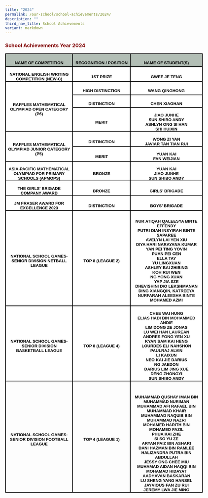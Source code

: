 ```yaml
---
title: "2024"
permalink: /our-school/school-achievements/2024/
description: ""
third_nav_title: School Achievements
variant: markdown
---
```

<h3><strong><span style="color: #800000;">School Achievements Year 2024</span></strong></h3>


<table style="width:481.0pt;border-collapse:collapse;mso-yfti-tbllook:1184;
 mso-padding-alt:0in 5.4pt 0in 5.4pt" width="641" cellpadding="0" cellspacing="0" border="0" class="MsoNormalTable"><tbody><tr style="mso-yfti-irow:0;mso-yfti-firstrow:yes;height:31.5pt"><td style="width:164.0pt;border:solid black 1.5pt;background:#B2BEB5;
  padding:0in 5.4pt 0in 5.4pt;height:31.5pt" width="219"><p style="margin-bottom:0in;text-align:center;
  line-height:normal" align="center" class="MsoNormal"><b><span style="font-size:10.0pt;font-family:&quot;Arial&quot;,sans-serif;
  mso-fareast-font-family:&quot;Times New Roman&quot;;color:black;mso-font-kerning:0pt;
  mso-ligatures:none">NAME OF COMPETITION</span></b></p></td><td style="width:138.0pt;border:solid black 1.5pt;border-left:none;
  background:#B2BEB5;padding:0in 5.4pt 0in 5.4pt;height:31.5pt" width="184"><p style="margin-bottom:0in;text-align:center;
  line-height:normal" align="center" class="MsoNormal"><b><span style="font-size:10.0pt;font-family:&quot;Arial&quot;,sans-serif;
  mso-fareast-font-family:&quot;Times New Roman&quot;;color:black;mso-font-kerning:0pt;
  mso-ligatures:none">RECOGNITION / POSITION</span></b></p></td><td style="width:179.0pt;border:solid black 1.5pt;border-left:none;
  background:#B2BEB5;padding:0in 5.4pt 0in 5.4pt;height:31.5pt" width="239"><p style="margin-bottom:0in;text-align:center;
  line-height:normal" align="center" class="MsoNormal"><b><span style="font-size:10.0pt;font-family:&quot;Arial&quot;,sans-serif;
  mso-fareast-font-family:&quot;Times New Roman&quot;;color:black;mso-font-kerning:0pt;
  mso-ligatures:none">NAME OF STUDENT(S)</span></b></p></td></tr><tr style="mso-yfti-irow:1;height:27.0pt"><td style="width:164.0pt;border:solid black 1.5pt;border-top:none;
  background:white;padding:0in 5.4pt 0in 5.4pt;height:27.0pt" width="219"><p style="margin-bottom:0in;text-align:center;
  line-height:normal" align="center" class="MsoNormal"><b><span style="font-size:10.0pt;font-family:&quot;Arial&quot;,sans-serif;
  mso-fareast-font-family:&quot;Times New Roman&quot;;color:black;mso-font-kerning:0pt;
  mso-ligatures:none">NATIONAL ENGLISH WRITING COMPETITION (NEW-C)</span></b></p></td><td style="width:138.0pt;border-top:none;border-left:none;
  border-bottom:solid black 1.5pt;border-right:solid black 1.5pt;background:
  white;padding:0in 5.4pt 0in 5.4pt;height:27.0pt" width="184"><p style="margin-bottom:0in;text-align:center;
  line-height:normal" align="center" class="MsoNormal"><b><span style="font-size:10.0pt;font-family:&quot;Arial&quot;,sans-serif;
  mso-fareast-font-family:&quot;Times New Roman&quot;;color:black;mso-color-alt:windowtext;
  mso-font-kerning:0pt;mso-ligatures:none">1ST PRIZE</span></b></p></td><td style="width:179.0pt;border-top:none;border-left:none;
  border-bottom:solid black 1.5pt;border-right:solid black 1.5pt;background:
  white;padding:0in 5.4pt 0in 5.4pt;height:27.0pt" width="239"><p style="margin-bottom:0in;text-align:center;
  line-height:normal" align="center" class="MsoNormal"><b><span style="font-size:10.0pt;font-family:&quot;Arial&quot;,sans-serif;
  mso-fareast-font-family:&quot;Times New Roman&quot;;color:black;mso-color-alt:windowtext;
  mso-font-kerning:0pt;mso-ligatures:none">GWEE JE TENG</span></b></p></td></tr><tr style="mso-yfti-irow:2;height:32.25pt"><td style="width:164.0pt;border:solid black 1.5pt;
  border-top:none;background:white;padding:0in 5.4pt 0in 5.4pt;height:32.25pt" rowspan="3" width="219"><p style="margin-bottom:0in;text-align:center;
  line-height:normal" align="center" class="MsoNormal"><b><span style="font-size:10.0pt;font-family:&quot;Arial&quot;,sans-serif;
  mso-fareast-font-family:&quot;Times New Roman&quot;;color:black;mso-font-kerning:0pt;
  mso-ligatures:none">RAFFLES MATHEMATICAL OLYMPIAD OPEN CATEGORY (P6)</span></b></p></td><td style="width:138.0pt;border-top:none;border-left:none;
  border-bottom:solid black 1.5pt;border-right:solid black 1.5pt;background:
  white;padding:0in 5.4pt 0in 5.4pt;height:32.25pt" width="184"><p style="margin-bottom:0in;text-align:center;
  line-height:normal" align="center" class="MsoNormal"><b><span style="font-size:10.0pt;font-family:&quot;Arial&quot;,sans-serif;
  mso-fareast-font-family:&quot;Times New Roman&quot;;color:black;mso-color-alt:windowtext;
  mso-font-kerning:0pt;mso-ligatures:none">HIGH DISTINCTION</span></b></p></td><td style="width:179.0pt;border-top:none;border-left:none;
  border-bottom:solid black 1.5pt;border-right:solid black 1.5pt;background:
  white;padding:0in 5.4pt 0in 5.4pt;height:32.25pt" width="239"><p style="margin-bottom:0in;text-align:center;
  line-height:normal" align="center" class="MsoNormal"><b><span style="font-size:10.0pt;font-family:&quot;Arial&quot;,sans-serif;
  mso-fareast-font-family:&quot;Times New Roman&quot;;color:black;mso-color-alt:windowtext;
  mso-font-kerning:0pt;mso-ligatures:none">WANG QINGHONG</span></b></p></td></tr><tr style="mso-yfti-irow:3;height:30.75pt"><td style="width:138.0pt;border-top:none;border-left:none;
  border-bottom:solid black 1.5pt;border-right:solid black 1.5pt;background:
  white;padding:0in 5.4pt 0in 5.4pt;height:30.75pt" width="184"><p style="margin-bottom:0in;text-align:center;
  line-height:normal" align="center" class="MsoNormal"><b><span style="font-size:10.0pt;font-family:&quot;Arial&quot;,sans-serif;
  mso-fareast-font-family:&quot;Times New Roman&quot;;color:black;mso-color-alt:windowtext;
  mso-font-kerning:0pt;mso-ligatures:none">DISTINCTION</span></b></p></td><td style="width:179.0pt;border-top:none;border-left:none;
  border-bottom:solid black 1.5pt;border-right:solid black 1.5pt;background:
  white;padding:0in 5.4pt 0in 5.4pt;height:30.75pt" width="239"><p style="margin-bottom:0in;text-align:center;
  line-height:normal" align="center" class="MsoNormal"><b><span style="font-size:10.0pt;font-family:&quot;Arial&quot;,sans-serif;
  mso-fareast-font-family:&quot;Times New Roman&quot;;color:black;mso-color-alt:windowtext;
  mso-font-kerning:0pt;mso-ligatures:none">CHEN XIAOHAN</span></b></p></td></tr><tr style="mso-yfti-irow:4;height:52.5pt"><td style="width:138.0pt;border:none;border-right:solid black 1.5pt;
  background:white;padding:0in 5.4pt 0in 5.4pt;height:52.5pt" width="184"><p style="margin-bottom:0in;text-align:center;
  line-height:normal" align="center" class="MsoNormal"><b><span style="font-size:10.0pt;font-family:&quot;Arial&quot;,sans-serif;
  mso-fareast-font-family:&quot;Times New Roman&quot;;color:black;mso-font-kerning:0pt;
  mso-ligatures:none">MERIT</span></b></p></td><td style="width:179.0pt;border-top:none;border-left:none;
  border-bottom:solid windowtext 1.5pt;border-right:solid black 1.5pt;
  background:white;padding:0in 5.4pt 0in 5.4pt;height:52.5pt" width="239"><p style="margin-bottom:0in;text-align:center;
  line-height:normal" align="center" class="MsoNormal"><b><span style="font-size:10.0pt;font-family:&quot;Arial&quot;,sans-serif;
  mso-fareast-font-family:&quot;Times New Roman&quot;;color:black;mso-font-kerning:0pt;
  mso-ligatures:none">JIAO JUNHE<br>SUN SHIBO ANDY<br>ASHLYN ONG SI HAN<br>SHI HUIXIN</span></b></p></td></tr><tr style="mso-yfti-irow:5;height:27.0pt"><td style="width:164.0pt;border-top:none;border-left:
  solid windowtext 1.5pt;border-bottom:solid black 1.5pt;border-right:solid windowtext 1.5pt;
  background:white;padding:0in 5.4pt 0in 5.4pt;height:27.0pt" rowspan="2" width="219"><p style="margin-bottom:0in;text-align:center;
  line-height:normal" align="center" class="MsoNormal"><b><span style="font-size:10.0pt;font-family:&quot;Arial&quot;,sans-serif;
  mso-fareast-font-family:&quot;Times New Roman&quot;;color:black;mso-font-kerning:0pt;
  mso-ligatures:none">RAFFLES MATHEMATICAL OLYMPIAD JUNIOR CATEGORY (P5)</span></b></p></td><td style="width:138.0pt;border:none;border-top:solid black 1.5pt;
  background:white;padding:0in 5.4pt 0in 5.4pt;height:27.0pt" width="184"><p style="margin-bottom:0in;text-align:center;
  line-height:normal" align="center" class="MsoNormal"><b><span style="font-size:10.0pt;font-family:&quot;Arial&quot;,sans-serif;
  mso-fareast-font-family:&quot;Times New Roman&quot;;color:black;mso-font-kerning:0pt;
  mso-ligatures:none">DISTINCTION</span></b></p></td><td style="width:179.0pt;border:solid windowtext 1.5pt;border-top:
  none;background:white;padding:0in 5.4pt 0in 5.4pt;height:27.0pt" width="239"><p style="margin-bottom:0in;text-align:center;
  line-height:normal" align="center" class="MsoNormal"><b><span style="font-size:10.0pt;font-family:&quot;Arial&quot;,sans-serif;
  mso-fareast-font-family:&quot;Times New Roman&quot;;color:black;mso-font-kerning:0pt;
  mso-ligatures:none">WONG ZI YAN<br>JAVIAR TAN TIAN RUI</span></b></p></td></tr><tr style="mso-yfti-irow:6;height:27.0pt"><td style="width:138.0pt;border-top:solid black 1.5pt;border-left:
  none;border-bottom:none;border-right:solid black 1.5pt;background:white;
  padding:0in 5.4pt 0in 5.4pt;height:27.0pt" width="184"><p style="margin-bottom:0in;text-align:center;
  line-height:normal" align="center" class="MsoNormal"><b><span style="font-size:10.0pt;font-family:&quot;Arial&quot;,sans-serif;
  mso-fareast-font-family:&quot;Times New Roman&quot;;color:black;mso-color-alt:windowtext;
  mso-font-kerning:0pt;mso-ligatures:none">MERIT</span></b></p></td><td style="width:179.0pt;border:none;border-right:solid black 1.5pt;
  background:white;padding:0in 5.4pt 0in 5.4pt;height:27.0pt" width="239"><p style="margin-bottom:0in;text-align:center;
  line-height:normal" align="center" class="MsoNormal"><b><span style="font-size:10.0pt;font-family:&quot;Arial&quot;,sans-serif;
  mso-fareast-font-family:&quot;Times New Roman&quot;;color:black;mso-font-kerning:0pt;
  mso-ligatures:none">YUAN KAI<br>FAN WEIJIAN</span></b></p></td></tr><tr style="mso-yfti-irow:7;height:39.75pt"><td style="width:164.0pt;border:solid windowtext 1.5pt;border-top:
  none;background:white;padding:0in 5.4pt 0in 5.4pt;height:39.75pt" width="219"><p style="margin-bottom:0in;text-align:center;
  line-height:normal" align="center" class="MsoNormal"><b><span style="font-size:10.0pt;font-family:&quot;Arial&quot;,sans-serif;
  mso-fareast-font-family:&quot;Times New Roman&quot;;color:black;mso-color-alt:windowtext;
  mso-font-kerning:0pt;mso-ligatures:none">ASIA-PACIFIC MATHEMATICAL OLYMPIAD FOR PRIMARY SCHOOLS (APMOPS)</span></b></p></td><td style="width:138.0pt;border:none;border-top:solid black 1.5pt;
  background:white;padding:0in 5.4pt 0in 5.4pt;height:39.75pt" width="184"><p style="margin-bottom:0in;text-align:center;
  line-height:normal" align="center" class="MsoNormal"><b><span style="font-size:10.0pt;font-family:&quot;Arial&quot;,sans-serif;
  mso-fareast-font-family:&quot;Times New Roman&quot;;color:black;mso-font-kerning:0pt;
  mso-ligatures:none">BRONZE</span></b></p></td><td style="width:179.0pt;border:solid windowtext 1.5pt;background:
  white;padding:0in 5.4pt 0in 5.4pt;height:39.75pt" width="239"><p style="margin-bottom:0in;text-align:center;
  line-height:normal" align="center" class="MsoNormal"><b><span style="font-size:10.0pt;font-family:&quot;Arial&quot;,sans-serif;
  mso-fareast-font-family:&quot;Times New Roman&quot;;color:black;mso-font-kerning:0pt;
  mso-ligatures:none">YUAN KAI<br>JIAO JUNHE<br>SUN SHIBO ANDY</span></b></p></td></tr><tr style="mso-yfti-irow:8;height:27.0pt"><td style="width:164.0pt;border:solid windowtext 1.5pt;border-top:
  none;background:white;padding:0in 5.4pt 0in 5.4pt;height:27.0pt" width="219"><p style="margin-bottom:0in;text-align:center;
  line-height:normal" align="center" class="MsoNormal"><b><span style="font-size:10.0pt;font-family:&quot;Arial&quot;,sans-serif;
  mso-fareast-font-family:&quot;Times New Roman&quot;;color:black;mso-font-kerning:0pt;
  mso-ligatures:none">THE GIRLS' BRIGADE COMPANY AWARD</span></b></p></td><td style="width:138.0pt;border:solid windowtext 1.5pt;border-left:
  none;background:white;padding:0in 5.4pt 0in 5.4pt;height:27.0pt" width="184"><p style="margin-bottom:0in;text-align:center;
  line-height:normal" align="center" class="MsoNormal"><b><span style="font-size:10.0pt;font-family:&quot;Arial&quot;,sans-serif;
  mso-fareast-font-family:&quot;Times New Roman&quot;;color:black;mso-font-kerning:0pt;
  mso-ligatures:none">BRONZE</span></b></p></td><td style="width:179.0pt;border-top:none;border-left:none;
  border-bottom:solid windowtext 1.5pt;border-right:solid windowtext 1.5pt;
  background:white;padding:0in 5.4pt 0in 5.4pt;height:27.0pt" width="239"><p style="margin-bottom:0in;text-align:center;
  line-height:normal" align="center" class="MsoNormal"><b><span style="font-size:10.0pt;font-family:&quot;Arial&quot;,sans-serif;
  mso-fareast-font-family:&quot;Times New Roman&quot;;color:black;mso-font-kerning:0pt;
  mso-ligatures:none">GIRLS’ BRIGADE</span></b></p></td></tr><tr style="mso-yfti-irow:9;height:33.75pt"><td style="width:164.0pt;border-top:none;border-left:solid black 1.5pt;
  border-bottom:none;border-right:solid black 1.5pt;background:white;
  padding:0in 5.4pt 0in 5.4pt;height:33.75pt" width="219"><p style="margin-bottom:0in;text-align:center;
  line-height:normal" align="center" class="MsoNormal"><b><span style="font-size:10.0pt;font-family:&quot;Arial&quot;,sans-serif;
  mso-fareast-font-family:&quot;Times New Roman&quot;;color:black;mso-font-kerning:0pt;
  mso-ligatures:none">JM FRASER AWARD FOR EXCELLENCE 2023</span></b></p></td><td style="width:138.0pt;border:none;border-right:solid black 1.5pt;
  background:white;padding:0in 5.4pt 0in 5.4pt;height:33.75pt" width="184"><p style="margin-bottom:0in;text-align:center;
  line-height:normal" align="center" class="MsoNormal"><b><span style="font-size:10.0pt;font-family:&quot;Arial&quot;,sans-serif;
  mso-fareast-font-family:&quot;Times New Roman&quot;;color:black;mso-color-alt:windowtext;
  mso-font-kerning:0pt;mso-ligatures:none">DISTINCTION</span></b></p></td><td style="width:179.0pt;border:none;border-right:solid black 1.5pt;
  background:white;padding:0in 5.4pt 0in 5.4pt;height:33.75pt" width="239"><p style="margin-bottom:0in;text-align:center;
  line-height:normal" align="center" class="MsoNormal"><b><span style="font-size:10.0pt;font-family:&quot;Arial&quot;,sans-serif;
  mso-fareast-font-family:&quot;Times New Roman&quot;;color:black;mso-font-kerning:0pt;
  mso-ligatures:none">BOYS’ BRIGADE</span></b></p></td></tr><tr style="mso-yfti-irow:10;height:231.0pt"><td style="width:164.0pt;border:solid windowtext 1.5pt;border-right:
  solid black 1.5pt;background:white;padding:0in 5.4pt 0in 5.4pt;height:231.0pt" width="219"><p style="margin-bottom:0in;text-align:center;
  line-height:normal" align="center" class="MsoNormal"><b><span style="font-size:10.0pt;font-family:&quot;Arial&quot;,sans-serif;
  mso-fareast-font-family:&quot;Times New Roman&quot;;color:black;mso-color-alt:windowtext;
  mso-font-kerning:0pt;mso-ligatures:none">NATIONAL SCHOOL GAMES- SENIOR DIVISION NETBALL LEAGUE</span></b></p></td><td style="width:138.0pt;border-top:solid windowtext 1.5pt;
  border-left:none;border-bottom:solid windowtext 1.5pt;border-right:solid black 1.5pt;
  background:white;padding:0in 5.4pt 0in 5.4pt;height:231.0pt" width="184"><p style="margin-bottom:0in;text-align:center;
  line-height:normal" align="center" class="MsoNormal"><b><span style="font-size:10.0pt;font-family:&quot;Arial&quot;,sans-serif;
  mso-fareast-font-family:&quot;Times New Roman&quot;;color:black;mso-color-alt:windowtext;
  mso-font-kerning:0pt;mso-ligatures:none">TOP 8 (LEAGUE 2)</span></b></p></td><td style="width:179.0pt;border:solid windowtext 1.5pt;border-left:
  none;background:white;padding:0in 5.4pt 0in 5.4pt;height:231.0pt" width="239"><p style="margin-bottom:0in;text-align:center;
  line-height:normal" align="center" class="MsoNormal"><b><span style="font-size:10.0pt;font-family:&quot;Arial&quot;,sans-serif;
  mso-fareast-font-family:&quot;Times New Roman&quot;;color:black;mso-font-kerning:0pt;
  mso-ligatures:none">NUR ATIQAH QALEESYA BINTE EFFENDY<br>PUTRI DIAN INSYIRAH BINTE SAPAREE<br>AVELYN LAI YEN XIU<br>DIYA HARI NARAYANA KUMAR<br>YAN PEI TING YOVIN<br>PUAN PEI CEN<br>ELLA TAY<br>YU LINGXUAN<br>ASHLEY BAI ZHIBING<br>KOH RUI WEN<br>NG YONG XUAN<br>YAP JIA SZE<br>DHEVISHINI D/O LEKSHMANAN<br>DING XIANGQIN, KATREEYA<br>NURFARAH ALEESHA BINTE MOHAMED AZMI</span></b></p></td></tr><tr style="mso-yfti-irow:11;height:2.5in"><td style="width:164.0pt;border-top:none;border-left:solid windowtext 1.5pt;
  border-bottom:solid windowtext 1.5pt;border-right:solid black 1.5pt;
  background:white;padding:0in 5.4pt 0in 5.4pt;height:2.5in" width="219"><p style="margin-bottom:0in;text-align:center;
  line-height:normal" align="center" class="MsoNormal"><b><span style="font-size:10.0pt;font-family:&quot;Arial&quot;,sans-serif;
  mso-fareast-font-family:&quot;Times New Roman&quot;;color:black;mso-font-kerning:0pt;
  mso-ligatures:none">NATIONAL SCHOOL GAMES- SENIOR DIVISION BASKETBALL LEAGUE</span></b></p></td><td style="width:138.0pt;border-top:none;border-left:none;
  border-bottom:solid windowtext 1.5pt;border-right:solid black 1.5pt;
  background:white;padding:0in 5.4pt 0in 5.4pt;height:2.5in" width="184"><p style="margin-bottom:0in;text-align:center;
  line-height:normal" align="center" class="MsoNormal"><b><span style="font-size:10.0pt;font-family:&quot;Arial&quot;,sans-serif;
  mso-fareast-font-family:&quot;Times New Roman&quot;;color:black;mso-color-alt:windowtext;
  mso-font-kerning:0pt;mso-ligatures:none">TOP 8 (LEAGUE 4)</span></b></p></td><td style="width:179.0pt;border-top:none;border-left:none;
  border-bottom:solid windowtext 1.5pt;border-right:solid windowtext 1.5pt;
  background:white;padding:0in 5.4pt 0in 5.4pt;height:2.5in" width="239"><p style="margin-bottom:0in;text-align:center;
  line-height:normal" align="center" class="MsoNormal"><b><span style="font-size:10.0pt;font-family:&quot;Arial&quot;,sans-serif;
  mso-fareast-font-family:&quot;Times New Roman&quot;;color:black;mso-font-kerning:0pt;
  mso-ligatures:none">CHEE WAI HUNG<br>ELIAS HADI BIN MOHAMMED ANDIE<br>LIM DONG ZE JONAS<br>LU WEI HAN LAUREAN<br>ANDRES FONG YEN XU<br>KYAN SAM KAI HENG<br>LOURDES ELI NAHSHON<br>PAULRAJ ALVIN<br>LI KAIXUN<br>NEO KAI JIE DARIUS<br>NG JAEDON<br>DARIUS LIM JING XUE<br>DENG ZHONGYI<br>SUN SHIBO ANDY</span></b></p></td></tr><tr style="mso-yfti-irow:12;mso-yfti-lastrow:yes;height:3.75in"><td style="width:164.0pt;border:solid windowtext 1.5pt;border-top:
  none;padding:0in 5.4pt 0in 5.4pt;height:3.75in" width="219"><p style="margin-bottom:0in;text-align:center;
  line-height:normal" align="center" class="MsoNormal"><b><span style="font-size:10.0pt;font-family:&quot;Arial&quot;,sans-serif;
  mso-fareast-font-family:&quot;Times New Roman&quot;;color:black;mso-font-kerning:0pt;
  mso-ligatures:none">NATIONAL SCHOOL GAMES- SENIOR DIVISION FOOTBALL LEAGUE</span></b></p></td><td style="width:138.0pt;border-top:none;border-left:none;
  border-bottom:solid windowtext 1.5pt;border-right:solid windowtext 1.5pt;
  padding:0in 5.4pt 0in 5.4pt;height:3.75in" width="184"><p style="margin-bottom:0in;text-align:center;
  line-height:normal" align="center" class="MsoNormal"><b><span style="font-size:10.0pt;font-family:&quot;Arial&quot;,sans-serif;
  mso-fareast-font-family:&quot;Times New Roman&quot;;color:black;mso-font-kerning:0pt;
  mso-ligatures:none">TOP 4 (LEAGUE 1)</span></b></p></td><td style="width:179.0pt;border-top:none;border-left:
  none;border-bottom:solid windowtext 1.5pt;border-right:solid windowtext 1.5pt;
  padding:0in 5.4pt 0in 5.4pt;height:3.75in" valign="bottom" width="239"><p style="margin-bottom:0in;text-align:center;
  line-height:normal" align="center" class="MsoNormal"><b><span style="font-size:10.0pt;font-family:&quot;Arial&quot;,sans-serif;
  mso-fareast-font-family:&quot;Times New Roman&quot;;color:black;mso-font-kerning:0pt;
  mso-ligatures:none">MUHAMMAD QUSHAY IMAN BIN MUHAMMAD NURIMAN<br>MUHAMMAD AFI RAFAEL BIN MUHAMMAD KHAIR<br>MUHAMMAD NAQUIB BIN MUHAMMAD NAZRI<br>MOHAMED HARITH BIN MOHAMED FAZIL<br>PHUA KAI ZHE<br>SI SO YU ZE<br>ARYAN FAIZ BIN ASHARI<br>DANI HAZMAN BIN RAMLEE<br>HALIZANDRA PUTRA BIN ABDULLAH<br>JESSY ONG CHEE MIU<br>MUHAMAD AIDAN HAQQI BIN MOHAMAD HIDAYAT<br>AADHAVAN BASKARAN<br>LU SHENG YANG HANSEL<br>JAYVIOUS FAN ZU RUI<br>JEREMY LWA JIE MING</span></b></p></td></tr></tbody></table>